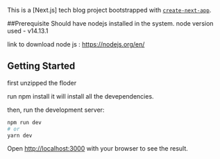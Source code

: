 This is a [Next.js] tech blog project bootstrapped with [`create-next-app`](https://github.com/vercel/next.js/tree/canary/packages/create-next-app).

##Prerequisite
Should have nodejs installed in the system.
node version used - v14.13.1

link to download node js : https://nodejs.org/en/

## Getting Started
first unzipped the floder

run npm install it will install all the devependencies.

then, run the development server:

```bash
npm run dev
# or
yarn dev
```

Open [http://localhost:3000](http://localhost:3000) with your browser to see the result.

